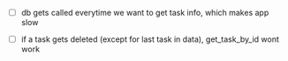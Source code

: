 - [ ] db gets called everytime we want to get task info, which makes app slow

- [ ] if a task gets deleted (except for last task in data), get_task_by_id wont work


